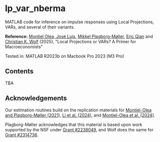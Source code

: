 # lp_var_nberma

MATLAB code for inference on impulse responses using Local Projections, VARs, and several of their variants.

**Reference:**
[Montiel Olea, José Luis](https://www.joseluismontielolea.com), [Mikkel Plagborg-Møller](https://www.mikkelpm.com), [Eric Qian](https://www.eric-qian.com) and [Christian K. Wolf](https://www.christiankwolf.com/) (2025), "Local Projections or VARs? A Primer for Macroeconomists"

Tested in: MATLAB R2023b on Macbook Pro 2023 (M3 Pro)

## Contents

TBA

## Acknowledgements
Our estimation routines build on the replication materials for [Montiel-Olea and Plagborg-Møller (2021)](https://github.com/jm4474/Lag-augmented_LocalProjections), [Li et al. (2024)](https://github.com/dake-li/lp_var_simul), and [Montiel-Olea et al. (2024)](https://github.com/ckwolf92/lp_var_inference).

Plagborg-Møller acknowledges that this material is based upon work supported by the NSF under [Grant #2238049](https://www.nsf.gov/awardsearch/showAward?AWD_ID=2238049), and Wolf does the same for [Grant #2314736](https://www.nsf.gov/awardsearch/showAward?AWD_ID=2314736).

